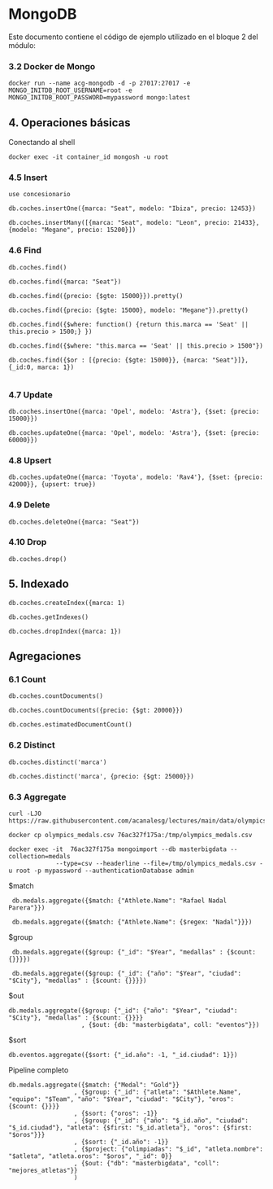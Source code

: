 # MongoDB


Este documento contiene el código de ejemplo utilizado en el bloque 2 del módulo:


### 3.2 Docker de Mongo
```
docker run --name acg-mongodb -d -p 27017:27017 -e MONGO_INITDB_ROOT_USERNAME=root -e MONGO_INITDB_ROOT_PASSWORD=mypassword mongo:latest
```

## 4. Operaciones básicas

Conectando al shell

```
docker exec -it container_id mongosh -u root
```

### 4.5 Insert

```
use concesionario

db.coches.insertOne({marca: "Seat", modelo: "Ibiza", precio: 12453})

db.coches.insertMany([{marca: "Seat", modelo: "Leon", precio: 21433}, {modelo: "Megane", precio: 15200}])
```

### 4.6 Find

```
db.coches.find()

db.coches.find({marca: "Seat"})

db.coches.find({precio: {$gte: 15000}}).pretty()
 
db.coches.find({precio: {$gte: 15000}, modelo: "Megane"}).pretty()
 
db.coches.find({$where: function() {return this.marca == 'Seat' || this.precio > 1500;} })
 
db.coches.find({$where: "this.marca == 'Seat' || this.precio > 1500"})
  
db.coches.find({$or : [{precio: {$gte: 15000}}, {marca: "Seat"}]}, {_id:0, marca: 1})
 
```

### 4.7 Update

```
db.coches.insertOne({marca: 'Opel', modelo: 'Astra'}, {$set: {precio: 15000}})

db.coches.updateOne({marca: 'Opel', modelo: 'Astra'}, {$set: {precio: 60000}})
```

### 4.8 Upsert

```
db.coches.updateOne({marca: 'Toyota', modelo: 'Rav4'}, {$set: {precio: 42000}}, {upsert: true})
```

### 4.9 Delete

```
db.coches.deleteOne({marca: "Seat"})
```

### 4.10 Drop
```
db.coches.drop()
```

## 5. Indexado


```
db.coches.createIndex({marca: 1)

db.coches.getIndexes()

db.coches.dropIndex({marca: 1})
```

## Agregaciones

### 6.1 Count

```
db.coches.countDocuments()

db.coches.countDocuments({precio: {$gt: 20000}})

db.coches.estimatedDocumentCount()

```

### 6.2 Distinct

```
db.coches.distinct('marca')

db.coches.distinct('marca', {precio: {$gt: 25000}})
```

### 6.3 Aggregate

```
curl -LJO https://raw.githubusercontent.com/acanalesg/lectures/main/data/olympics_medals.csv

docker cp olympics_medals.csv 76ac327f175a:/tmp/olympics_medals.csv

docker exec -it  76ac327f175a mongoimport --db masterbigdata --collection=medals 
             --type=csv --headerline --file=/tmp/olympics_medals.csv -u root -p mypassword --authenticationDatabase admin
```

$match

```
 db.medals.aggregate({$match: {"Athlete.Name": "Rafael Nadal Parera"}})
 
 db.medals.aggregate({$match: {"Athlete.Name": {$regex: "Nadal"}}})
```

$group
```
 db.medals.aggregate({$group: {"_id": "$Year", "medallas" : {$count: {}}}})
 
 db.medals.aggregate({$group: {"_id": {"año": "$Year", "ciudad": "$City"}, "medallas" : {$count: {}}}})
```

$out

```
db.medals.aggregate({$group: {"_id": {"año": "$Year", "ciudad": "$City"}, "medallas" : {$count: {}}}}
                    , {$out: {db: "masterbigdata", coll: "eventos"}})

```

$sort
```
db.eventos.aggregate({$sort: {"_id.año": -1, "_id.ciudad": 1}})
```

Pipeline completo
```
db.medals.aggregate({$match: {"Medal": "Gold"}}
                  , {$group: {"_id": {"atleta": "$Athlete.Name", "equipo": "$Team", "año": "$Year", "ciudad": "$City"}, "oros": {$count: {}}}}
                  , {$sort: {"oros": -1}}
                  , {$group: {"_id": {"año": "$_id.año", "ciudad": "$_id.ciudad"}, "atleta": {$first: "$_id.atleta"}, "oros": {$first: "$oros"}}}
                  , {$sort: {"_id.año": -1}}
                  , {$project: {"olimpiadas": "$_id", "atleta.nombre": "$atleta", "atleta.oros": "$oros", "_id": 0}}
                  , {$out: {"db": "masterbigdata", "coll": "mejores_atletas"}}
                  )
```
